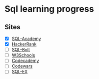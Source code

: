 # Sql learning progress

## Sites
- [x] [SQL-Academy](https://sql-academy.org/en)
- [x] [HackerRank](https://www.hackerrank.com/domains/sql)
- [ ] [SQL-Bolt](https://sqlbolt.com/)
- [ ] [W3Schools](https://www.w3schools.com/sql/default.asp)
- [ ] [Codecademy](https://www.codecademy.com/catalog/language/sql)
- [ ] [Codewars](https://www.codewars.com/dashboard)
- [ ] [SQL-EX](https://sql-ex.ru/?Lang=1)
